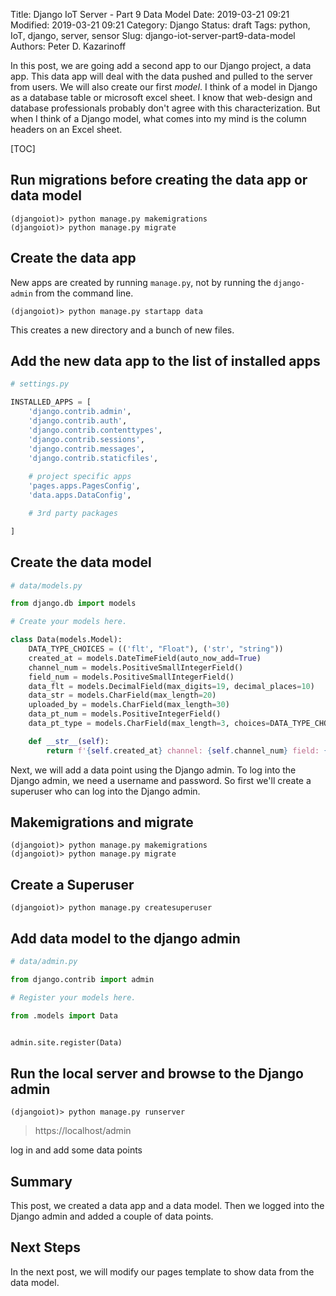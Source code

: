 Title: Django IoT Server - Part 9 Data Model
Date: 2019-03-21 09:21
Modified: 2019-03-21 09:21
Category: Django
Status: draft
Tags: python, IoT, django, server, sensor
Slug: django-iot-server-part9-data-model
Authors: Peter D. Kazarinoff

In this post, we are going add a second app to our Django project, a data app. This data app will deal with the data pushed and pulled to the server from users. We will also create our first _model_. I think of a model in Django as a database table or microsoft excel sheet. I know that web-design and database professionals probably don't agree with this characterization. But when I think of a Django model, what comes into my mind is the column headers on an Excel sheet.

[TOC]

## Run migrations before creating the data app or data model

```text
(djangoiot)> python manage.py makemigrations
(djangoiot)> python manage.py migrate
```

## Create the data app

New apps are created by running ```manage.py```, not by running the ```django-admin``` from the command line.

```text
(djangoiot)> python manage.py startapp data
```

This creates a new directory and a bunch of new files.

## Add the new data app to the list of installed apps

```python
# settings.py

INSTALLED_APPS = [
    'django.contrib.admin',
    'django.contrib.auth',
    'django.contrib.contenttypes',
    'django.contrib.sessions',
    'django.contrib.messages',
    'django.contrib.staticfiles',
    
    # project specific apps
    'pages.apps.PagesConfig',
    'data.apps.DataConfig',

    # 3rd party packages

]
```

## Create the data model

```python
# data/models.py

from django.db import models

# Create your models here.

class Data(models.Model):
    DATA_TYPE_CHOICES = (('flt', "Float"), ('str', "string"))
    created_at = models.DateTimeField(auto_now_add=True)
    channel_num = models.PositiveSmallIntegerField()
    field_num = models.PositiveSmallIntegerField()
    data_flt = models.DecimalField(max_digits=19, decimal_places=10)
    data_str = models.CharField(max_length=20)
    uploaded_by = models.CharField(max_length=30)
    data_pt_num = models.PositiveIntegerField()
    data_pt_type = models.CharField(max_length=3, choices=DATA_TYPE_CHOICES, default='flt')

    def __str__(self):
        return f'{self.created_at} channel: {self.channel_num} field: {self.field_num} data: {self.data_flt}'

```

Next, we will add a data point using the Django admin. To log into the Django admin, we need a username and password. So first we'll create a superuser who can log into the Django admin.

## Makemigrations and migrate

```text
(djangoiot)> python manage.py makemigrations
(djangoiot)> python manage.py migrate
```

## Create a Superuser

```text
(djangoiot)> python manage.py createsuperuser
```

## Add data model to the django admin

```python
# data/admin.py

from django.contrib import admin

# Register your models here.

from .models import Data


admin.site.register(Data)
```

## Run the local server and browse to the Django admin

```text
(djangoiot)> python manage.py runserver
```

 > https://localhost/admin


log in and add some data points


## Summary

This post, we created a data app and a data model. Then we logged into the Django admin and added a couple of data points.

## Next Steps

In the next post, we will modify our pages template to show data from the data model. 

